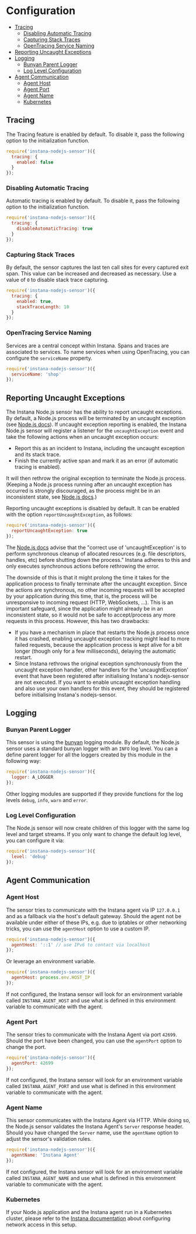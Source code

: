 # Configuration

<!-- START doctoc generated TOC please keep comment here to allow auto update -->
<!-- DON'T EDIT THIS SECTION, INSTEAD RE-RUN doctoc TO UPDATE -->


- [Tracing](#tracing)
  - [Disabling Automatic Tracing](#disabling-automatic-tracing)
  - [Capturing Stack Traces](#capturing-stack-traces)
  - [OpenTracing Service Naming](#opentracing-service-naming)
- [Reporting Uncaught Exceptions](#reporting-uncaught-exceptions)
- [Logging](#logging)
  - [Bunyan Parent Logger](#bunyan-parent-logger)
  - [Log Level Configuration](#log-level-configuration)
- [Agent Communication](#agent-communication)
  - [Agent Host](#agent-host)
  - [Agent Port](#agent-port)
  - [Agent Name](#agent-name)
  - [Kubernetes](#kubernetes)

<!-- END doctoc generated TOC please keep comment here to allow auto update -->

## Tracing
The Tracing feature is enabled by default. To disable it, pass the following option to the initialization function.

```javascript
require('instana-nodejs-sensor')({
  tracing: {
    enabled: false
  }
});
```

### Disabling Automatic Tracing
Automatic tracing is enabled by default. To disable it, pass the following option to the initialization function.

```javascript
require('instana-nodejs-sensor')({
  tracing: {
    disableAutomaticTracing: true
  }
});
```

### Capturing Stack Traces
By default, the sensor captures the last ten call sites for every captured exit span. This value can be increased and decreased as necessary. Use a value of `0` to disable stack trace capturing.

```javascript
require('instana-nodejs-sensor')({
  tracing: {
    enabled: true,
    stackTraceLength: 10
  }
});
```

### OpenTracing Service Naming
Services are a central concept within Instana. Spans and traces are associated to services. To name services when using OpenTracing, you can configure the `serviceName` property.

```javascript
require('instana-nodejs-sensor')({
  serviceName: 'shop'
});
```

## Reporting Uncaught Exceptions
The Instana Node.js sensor has the ability to report uncaught exceptions. By default, a Node.js process will be terminated by an uncaught exception (see [Node.js docs](https://nodejs.org/api/process.html#process_event_uncaughtexception)). If uncaught exception reporting is enabled, the Instana Node.js sensor will register a listener for the `uncaughtException` event and take the following actions when an uncaught exception occurs:

* Report this as an incident to Instana, including the uncaught exception and its stack trace.
* Finish the currently active span and mark it as an error (if automatic tracing is enabled).

It will then rethrow the original exception to terminate the Node.js process. (Keeping a Node.js process running after an uncaught exception has occurred is strongly discouraged, as the process might be in an inconsistent state, see [Node.js docs](https://nodejs.org/api/process.html#process_warning_using_uncaughtexception_correctly).)

Reporting uncaught exceptions is disabled by default. It can be enabled with the option `reportUncaughtException`, as follows:

```javascript
require('instana-nodejs-sensor')({
  reportUncaughtException: true
});
```

The [Node.js docs](https://nodejs.org/api/process.html#process_event_uncaughtexception) advise that the "correct use of 'uncaughtException' is to perform synchronous cleanup of allocated resources (e.g. file descriptors, handles, etc) before shutting down the process." Instana adheres to this and only executes synchronous actions before rethrowing the error.

The downside of this is that it might prolong the time it takes for the application process to finally terminate after the uncaught exception. Since the actions are synchronous, no other incoming requests will be accepted by your application during this time, that is, the process will be unresponsive to incoming request (HTTP, WebSockets, ...). This is an important safeguard, since the application might already be in an inconsistent state, so it would not be safe to accept/process any more requests in this process. However, this has two drawbacks:

* If you have a mechanism in place that restarts the Node.js process once it has crashed, enabling uncaught exception tracking might lead to more failed requests, because the application process is kept alive for a bit longer (though only for a few milliseconds), delaying the automatic restart.
* Since Instana rethrows the original exception synchronously from the uncaught exception handler, other handlers for the 'uncaughtException' event that have been registered after initialising Instana's nodejs-sensor are not executed. If you want to enable uncaught exception handling and also use your own handlers for this event, they should be registered before initialising Instana's nodejs-sensor.


## Logging

### Bunyan Parent Logger
This sensor is using the [bunyan](https://www.npmjs.com/package/bunyan) logging module. By default, the Node.js sensor uses a standard bunyan logger with an `INFO` log level. You can a define parent logger for all the loggers created by this module in the following way:

```javascript
require('instana-nodejs-sensor')({
  logger: A_LOGGER
});
```

Other logging modules are supported if they provide functions for the log levels `debug`, `info`, `warn` and `error`.

### Log Level Configuration
The Node.js sensor will now create children of this logger with the same log level and target streams. If you only want to change the default log level, you can configure it via:

```javascript
require('instana-nodejs-sensor')({
  level: 'debug'
});
```

## Agent Communication

### Agent Host
The sensor tries to communicate with the Instana agent via IP `127.0.0.1` and as a fallback via the host's default gateway. Should the agent not be available under either of these IPs, e.g. due to iptables or other networking tricks, you can use the `agentHost` option to use a custom IP.

```javascript
require('instana-nodejs-sensor')({
  agentHost: '::1' // use IPv6 to contact via localhost
});
```

Or leverage an environment variable.

```javascript
require('instana-nodejs-sensor')({
  agentHost: process.env.HOST_IP
});
```

If not configured, the Instana sensor will look for an environment variable called `INSTANA_AGENT_HOST` and use what is defined in this environment variable to communicate with the agent.

### Agent Port
The sensor tries to communicate with the Instana Agent via port `42699`. Should the port have been changed, you can use the `agentPort` option to change the port.

```javascript
require('instana-nodejs-sensor')({
  agentPort: 42699
});
```

If not configured, the Instana sensor will look for an environment variable called `INSTANA_AGENT_PORT` and use what is defined in this environment variable to communicate with the agent.

### Agent Name
This sensor communicates with the Instana Agent via HTTP. While doing so, the Node.js sensor validates the Instana Agent's `Server` response header. Should you have changed the `Server` name, use the `agentName` option to adjust the sensor's validation rules.

```javascript
require('instana-nodejs-sensor')({
  agentName: 'Instana Agent'
});
```

If not configured, the Instana sensor will look for an environment variable called `INSTANA_AGENT_NAME` and use what is defined in this environment variable to communicate with the agent.

### Kubernetes

If your Node.js application and the Instana agent run in a Kubernetes cluster, please refer to the [Instana documentation](https://docs.instana.io/quick_start/agent_setup/container/kubernetes/#configuring-network-access-for-monitored-applications) about configuring network access in this setup.

